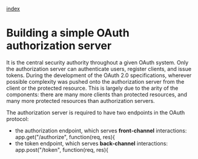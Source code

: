 [index](https://github.com/KiraDiShira/OAuth2/blob/master/README.md#oauth2)

# Building a simple OAuth authorization server

It is the central security authority throughout a given OAuth system. Only the authorization server can authenticate users, register clients, and issue tokens. During the development of the OAuth 2.0 specifications, wherever possible complexity was pushed onto the authorization server from the client or the protected resource. This is largely due to the arity of the components: there are many more clients than protected resources, and many more protected resources than authorization servers.

The authorization server is required to have two endpoints in the OAuth protocol: 
- the authorization endpoint, which serves **front-channel** interactions: app.get("/authorize", function(req, res){
- the token endpoint, which serves **back-channel** interactions: app.post("/token", function(req, res){
